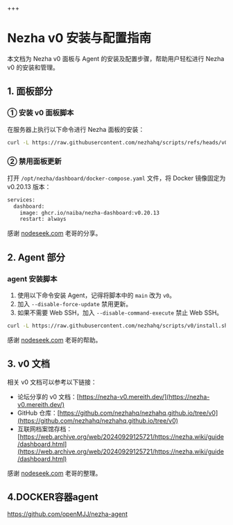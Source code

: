 +++

# Nezha v0 安装与配置指南

本文档为 Nezha v0 面板与 Agent 的安装及配置步骤，帮助用户轻松进行 Nezha v0 的安装和管理。

## 1. 面板部分

### ① 安装 v0 面板脚本

在服务器上执行以下命令进行 Nezha 面板的安装：

```bash
curl -L https://raw.githubusercontent.com/nezhahq/scripts/refs/heads/v0/install.sh -o nezha.sh && chmod +x nezha.sh && sudo ./nezha.sh
```

### ② 禁用面板更新

打开 `/opt/nezha/dashboard/docker-compose.yaml` 文件，将 Docker 镜像固定为 v0.20.13 版本：

```bash
services:
  dashboard:
    image: ghcr.io/naiba/nezha-dashboard:v0.20.13
    restart: always
```

感谢 [nodeseek.com](https://www.nodeseek.com/post-210009-1) 老哥的分享。

## 2. Agent 部分

### agent 安装脚本

1. 使用以下命令安装 Agent，记得将脚本中的 `main` 改为 `v0`。
2. 加入 `--disable-force-update` 禁用更新。
3. 如果不需要 Web SSH，加入 `--disable-command-execute` 禁止 Web SSH。

```bash
curl -L https://raw.githubusercontent.com/nezhahq/scripts/v0/install.sh -o nezha.sh && chmod +x nezha.sh && ./nezha.sh install_agent 域名 端口 密钥 --tls --disable-force-update --disable-command-execute
```

感谢 [nodeseek.com](https://www.nodeseek.com/post-209183-1#7) 老哥的帮助。

## 3. v0 文档

相关 v0 文档可以参考以下链接：

* 论坛分享的 v0 文档：[https://nezha-v0.mereith.dev/](https://nezha-v0.mereith.dev/)
* GitHub 仓库：[https://github.com/nezhahq/nezhahq.github.io/tree/v0](https://github.com/nezhahq/nezhahq.github.io/tree/v0)
* 互联网档案馆存档：[https://web.archive.org/web/20240929125721/https://nezha.wiki/guide/dashboard.html](https://web.archive.org/web/20240929125721/https://nezha.wiki/guide/dashboard.html)

感谢 [nodeseek.com](https://www.nodeseek.com/post-209098-1) 老哥的整理。
## 4.DOCKER容器agent
https://github.com/openMJJ/nezha-agent
